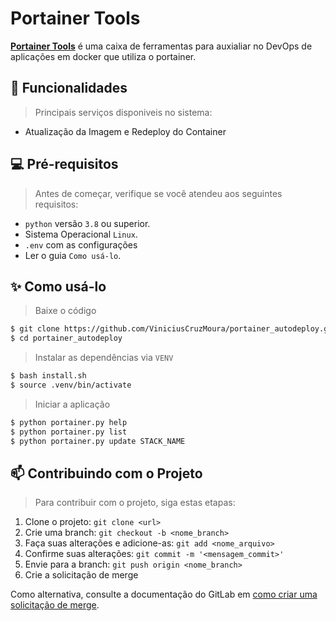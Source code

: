 # Portainer Tools

[**Portainer Tools**](https://google.com) é uma caixa de ferramentas para auxialiar no DevOps de aplicações em docker que utiliza o portainer.


## 🎨 Funcionalidades
> Principais serviços disponiveis no sistema:
- Atualização da Imagem e Redeploy do Container


## 💻 Pré-requisitos

> Antes de começar, verifique se você atendeu aos seguintes requisitos:

* `python` versão `3.8` ou superior.
* Sistema Operacional `Linux`.
* `.env` com as configurações
* Ler o guia `Como usá-lo`.


## ✨ Como usá-lo

> Baixe o código 
```bash
$ git clone https://github.com/ViniciusCruzMoura/portainer_autodeploy.git
$ cd portainer_autodeploy
```

> Instalar as dependências via `VENV`
```bash
$ bash install.sh
$ source .venv/bin/activate
```

> Iniciar a aplicação
```bash
$ python portainer.py help
$ python portainer.py list
$ python portainer.py update STACK_NAME
```


## 📫 Contribuindo com o Projeto
> Para contribuir com o projeto, siga estas etapas:

1. Clone o projeto: `git clone <url>`
2. Crie uma branch: `git checkout -b <nome_branch>`
3. Faça suas alterações e adicione-as: `git add <nome_arquivo>`
4. Confirme suas alterações: `git commit -m '<mensagem_commit>'`
5. Envie para a branch: `git push origin <nome_branch>`
6. Crie a solicitação de merge

Como alternativa, consulte a documentação do GitLab em [como criar uma solicitação de merge](https://docs.gitlab.com/ee/user/project/merge_requests/creating_merge_requests.html).

<br/>
